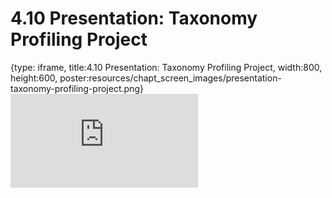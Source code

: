 # 4.10 Presentation: Taxonomy Profiling Project
 
{type: iframe, title:4.10 Presentation: Taxonomy Profiling Project, width:800, height:600, poster:resources/chapt_screen_images/presentation-taxonomy-profiling-project.png}
![](https://vgaysin1.github.io/CURE-MicrobialMysteries-test/presentation-taxonomy-profiling-project.html)
 

 
